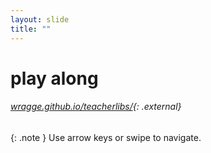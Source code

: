 ```yaml
---
layout: slide
title: ""
---
```


# play along

###### [wragge.github.io/teacherlibs/](http://wragge.github.io/teacherlibs/){: .external}


{: .note }
Use arrow keys or swipe to navigate.  
